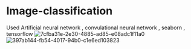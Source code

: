 # Image-classification
Used Artificial neural network , convulational neural network , seaborn , tensorflow
![7cfba31e-2e30-4885-ad85-e08adc1f11a0](https://user-images.githubusercontent.com/97498681/215333021-46605edf-4f08-49c9-98ef-0a772d7ff689.jpg)
![397ab144-fb54-4017-94b0-c1e6ed103823](https://user-images.githubusercontent.com/97498681/215333143-b6970fc8-66ac-4b52-9ecb-13fd9865575f.jpg)
